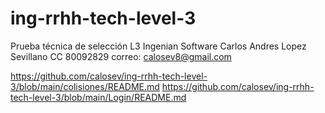 # ing-rrhh-tech-level-3
Prueba técnica de selección L3 Ingenian Software 
Carlos Andres Lopez Sevillano
CC 80092829
correo: calosev8@gmail.com

https://github.com/calosev/ing-rrhh-tech-level-3/blob/main/colisiones/README.md
https://github.com/calosev/ing-rrhh-tech-level-3/blob/main/Login/README.md


